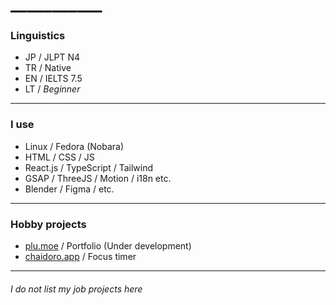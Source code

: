 # ___________
### Linguistics
- JP / JLPT N4
- TR / Native
- EN / IELTS 7.5
- LT / *Beginner*
---
### I use
- Linux / Fedora (Nobara)
- HTML / CSS / JS
- React.js / TypeScript / Tailwind
- GSAP / ThreeJS / Motion / i18n etc.
- Blender / Figma / etc.
---
### Hobby projects
-  [plu.moe](https://plu.moe/) / Portfolio (Under development)
-  [chaidoro.app](https://chx.chainet.dev/) / Focus timer
--- 
###### *I do not list my job projects here*
